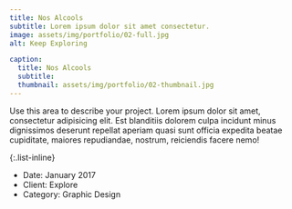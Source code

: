 ```yaml
---
title: Nos Alcools
subtitle: Lorem ipsum dolor sit amet consectetur.
image: assets/img/portfolio/02-full.jpg
alt: Keep Exploring

caption:
  title: Nos Alcools
  subtitle: 
  thumbnail: assets/img/portfolio/02-thumbnail.jpg
---
```

Use this area to describe your project. Lorem ipsum dolor sit amet, consectetur adipisicing elit. Est blanditiis dolorem culpa incidunt minus dignissimos deserunt repellat aperiam quasi sunt officia expedita beatae cupiditate, maiores repudiandae, nostrum, reiciendis facere nemo!

{:.list-inline}
- Date: January 2017
- Client: Explore
- Category: Graphic Design

